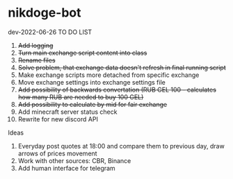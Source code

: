 # nikdoge-bot

dev-2022-06-26
TO DO LIST
1. <s>Add logging</s>
2. <s>Turn main exchange script content into class</s>
3. <s>Rename files</s>
4. <s>Solve problem, that exchange data doesn't refresh in final running script</s>
5. Make exchange scripts more detached from specific exchange
6. Move exchange settings into exchange settings file
7. <s>Add possibility of backwards convertation (RUB GEL 100 - calculates how many RUB are needed to buy 100 GEL)</s>
8. <s>Add possibility to calculate by mid for fair exchange</s>
9. Add minecraft server status check
10. Rewrite for new discord API

Ideas
1. Everyday post quotes at 18:00 and compare them to previous day, draw arrows of prices movement
2. Work with other sources: CBR, Binance
3. Add human interface for telegram
